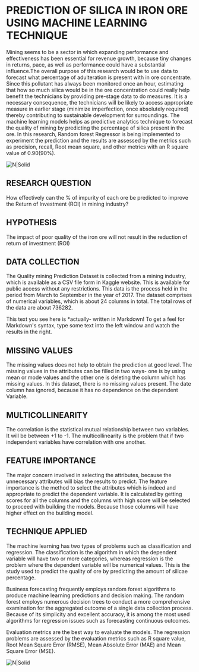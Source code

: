 # PREDICTION OF SILICA IN IRON ORE USING MACHINE LEARNING TECHNIQUE
Mining seems to be a sector in which expanding performance and effectiveness has been essential for revenue growth, because tiny changes in returns, pace, as well as performance could have a substantial influence.The overall purpose of this research would be to use data to forecast what percentage of adulteration is present with in ore concentrate. Since this pollutant has always been monitored once an hour, estimating that how so much silica would be in the ore concentration could really help benefit the technicians by providing pre-stage data to do measures. It is a necessary consequence, the technicians will be likely to access appropriate measure in earlier stage (minimize imperfection, once absolutely required) thereby contributing to sustainable development for surroundings. The machine learning models helps as predictive analytics technique to forecast the quality of mining by predicting the percentage of silica present in the ore. In this research, Random forest Regressor is being implemented to experiment the prediction and the results are assessed by the metrics such as precision, recall, Root mean square, and other metrics with an R square value of 0.90(90%).

![N|Solid](https://www.pyramidanalytics.com/images/default-source/blog/pa-1.png?sfvrsn=1527f5c9_3)


## RESEARCH QUESTION
How effectively can the % of impurity of each ore be predicted to improve the Return of Investment (ROI) in mining industry?

## HYPOTHESIS
The impact of poor quality of the iron ore will not result in the reduction of return of investment (ROI)

## DATA COLLECTION

The Quality mining Prediction Dataset is collected from a mining industry, which is available as a CSV file form in Kaggle website. This is available for public access without any restrictions. This data is the process held in the period from March to September in the year of 2017. The dataset comprises of numerical variables, which is about 24 columns in total. The total rows of the data are about 736282. 

This text you see here is *actually- written in Markdown! To get a feel
for Markdown's syntax, type some text into the left window and
watch the results in the right.

## MISSING VALUES
The missing values does not help to obtain the prediction at good level. The missing values in the attributes can be filled in two ways- one is by using mean or mode values and the other one is deleting the column which has missing values. In this dataset, there is no missing values present. The date column has ignored, because it has no dependence on the dependent Variable.

## MULTICOLLINEARITY
The correlation is the statistical mutual relationship between two variables. It will be between +1 to -1. The multicollinearity is the problem that if two independent variables have correlation with one another.

## FEATURE IMPORTANCE
The major concern involved in selecting the attributes, because the unnecessary attributes will bias the results to predict. The feature importance is the method to select the attributes which is indeed and appropriate to predict the dependent variable. It is calculated by getting scores for all the columns and the columns with high score will be selected to proceed with building the models. Because those columns will have higher effect on the building model.


## TECHNIQUE APPLIED
The machine learning has two types of problems such as classification and regression. The classification is the algorithm in which the dependent variable will have two or more categories, whereas regression is the problem where the dependent variable will be numerical values. This is the study used to predict the quality of ore by predicting the amount of silicae percentage.

Business forecasting frequently employs random forest algorithms to produce machine learning predictions and decision making. The random forest employs numerous decision trees to conduct a more comprehensive examination for the aggregated outcome of a single data collection process. Because of its simplicity and excellent accuracy, it is among the most used algorithms for regression issues such as forecasting continuous outcomes.

Evaluation metrics are the best way to evaluate the models. The regression problems are assessed by the evaluation metrics such as R square value, Root Mean Square Error (RMSE), Mean Absolute Error (MAE) and Mean Square Error (MSE).

![N|Solid](https://github.com/IswaryaYogeashwaran/Domain-Application-of-Predictive-Analytics/blob/main/DAPPicture1.png?raw=true)

